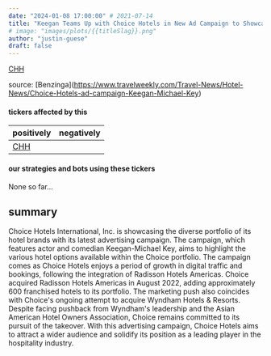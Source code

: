 ```yaml
---
date: "2024-01-08 17:00:00" # 2021-07-14
title: "Keegan Teams Up with Choice Hotels in New Ad Campaign to Showcase Diverse Hotel Portfolio"
# image: "images/plots/{{titleSlag}}.png"
author: "justin-guese"
draft: false
---
```

<a href='https://finance.yahoo.com/quote/CHH' target='_blank'>CHH</a> 

source: [Benzinga](<a href='https://www.travelweekly.com/Travel-News/Hotel-News/Choice-Hotels-ad-campaign-Keegan-Michael-Key' target='_blank'>https://www.travelweekly.com/Travel-News/Hotel-News/Choice-Hotels-ad-campaign-Keegan-Michael-Key</a>)

#### tickers affected by this

| positively | negatively |
|------------|------------
| <a href='https://finance.yahoo.com/quote/CHH' target='_blank'>CHH</a> |  |

#### our strategies and bots using these tickers

None so far...

## summary

Choice Hotels International, Inc. is showcasing the diverse portfolio of its hotel brands with its latest advertising campaign. The campaign, which features actor and comedian Keegan-Michael Key, aims to highlight the various hotel options available within the Choice portfolio. The campaign comes as Choice Hotels enjoys a period of growth in digital traffic and bookings, following the integration of Radisson Hotels Americas. Choice acquired Radisson Hotels Americas in August 2022, adding approximately 600 franchised hotels to its portfolio. The marketing push also coincides with Choice's ongoing attempt to acquire Wyndham Hotels & Resorts. Despite facing pushback from Wyndham's leadership and the Asian American Hotel Owners Association, Choice remains committed to its pursuit of the takeover. With this advertising campaign, Choice Hotels aims to attract a wider audience and solidify its position as a leading player in the hospitality industry.
